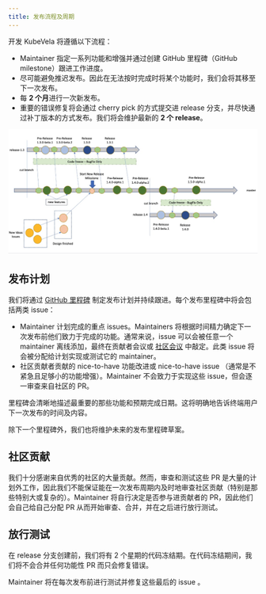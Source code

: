 ```yaml
---
title: 发布流程及周期
---
```


开发 KubeVela 将遵循以下流程：

* Maintainer 指定一系列功能和增强并通过创建 GitHub 里程碑（GitHub milestone）跟进工作进度。
* 尽可能避免推迟发布。因此在无法按时完成时将某个功能时，我们会将其移至下一次发布。
* 每 **2 个月**进行一次新发布。
* 重要的错误修复将会通过 cherry pick 的方式提交进 release 分支，并尽快通过补丁版本的方式发布。我们将会维护最新的 **2 个 release**。

![develop-flow](../resources/develop-code-flow.jpg)

## 发布计划

我们将通过 [GitHub 里程碑](https://github.com/kubevela/kubevela/milestones) 制定发布计划并持续跟进。每个发布里程碑中将会包括两类 issue：

* Maintainer 计划完成的重点 issues。Maintainers 将根据时间精力确定下一次发布前他们致力于完成的功能。通常来说，issue 可以会被任意一个 maintainer 离线添加，最终在贡献者会议或 [社区会议](https://github.com/kubevela/community#community-meetings) 中敲定。此类 issue 将会被分配给计划实现或测试它的 maintainer。
* 社区贡献者贡献的 nice-to-have 功能改进或 nice-to-have issue （通常是不紧急且足够小的功能增强）。Maintainer 不会致力于实现这些 issue，但会逐一审查来自社区的 PR。

里程碑会清晰地描述最重要的那些功能和预期完成日期。这将明确地告诉终端用户下一次发布的时间及内容。

除下一个里程碑外，我们也将维护未来的发布里程碑草案。

## 社区贡献

我们十分感谢来自优秀的社区的大量贡献。然而，审查和测试这些 PR 是大量的计划外工作，因此我们不能保证能在一次发布周期内及时地审查社区贡献（特别是那些特别大或复杂的）。Maintainer 将自行决定是否参与进贡献者的 PR，因此他们会自己给自己分配 PR 从而开始审查、合并，并在之后进行放行测试。

## 放行测试

在 release 分支创建前，我们将有 2 个星期的代码冻结期。在代码冻结期间，我们将不会合并任何功能性 PR 而只会修复错误。

Maintainer 将在每次发布前进行测试并修复这些最后的 issue 。